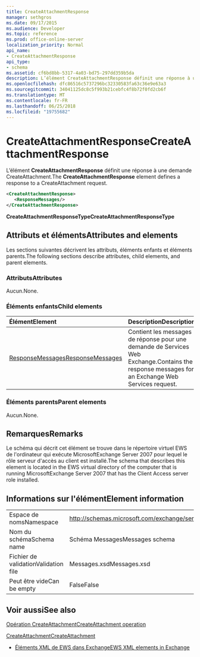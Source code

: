 ```yaml
---
title: CreateAttachmentResponse
manager: sethgros
ms.date: 09/17/2015
ms.audience: Developer
ms.topic: reference
ms.prod: office-online-server
localization_priority: Normal
api_name:
- CreateAttachmentResponse
api_type:
- schema
ms.assetid: cf6bd8bb-5317-4a03-bd75-297dd359b5da
description: L’élément CreateAttachmentResponse définit une réponse à une demande CreateAttachment.
ms.openlocfilehash: dfc86516c5737296bc32330583fa63c36e9e63a3
ms.sourcegitcommit: 34041125dc8c5f993b21cebfc4f8b72f0fd2cb6f
ms.translationtype: MT
ms.contentlocale: fr-FR
ms.lasthandoff: 06/25/2018
ms.locfileid: "19755682"
---
```

# <a name="createattachmentresponse"></a><span data-ttu-id="c7e94-103">CreateAttachmentResponse</span><span class="sxs-lookup"><span data-stu-id="c7e94-103">CreateAttachmentResponse</span></span>

<span data-ttu-id="c7e94-104">L’élément **CreateAttachmentResponse** définit une réponse à une demande CreateAttachment.</span><span class="sxs-lookup"><span data-stu-id="c7e94-104">The **CreateAttachmentResponse** element defines a response to a CreateAttachment request.</span></span> 
  
```xml
<CreateAttachmentResponse>
   <ResponseMessages/>
</CreateAttachmentResponse>
```

 <span data-ttu-id="c7e94-105">**CreateAttachmentResponseType**</span><span class="sxs-lookup"><span data-stu-id="c7e94-105">**CreateAttachmentResponseType**</span></span>
## <a name="attributes-and-elements"></a><span data-ttu-id="c7e94-106">Attributs et éléments</span><span class="sxs-lookup"><span data-stu-id="c7e94-106">Attributes and elements</span></span>

<span data-ttu-id="c7e94-107">Les sections suivantes décrivent les attributs, éléments enfants et éléments parents.</span><span class="sxs-lookup"><span data-stu-id="c7e94-107">The following sections describe attributes, child elements, and parent elements.</span></span>
  
### <a name="attributes"></a><span data-ttu-id="c7e94-108">Attributs</span><span class="sxs-lookup"><span data-stu-id="c7e94-108">Attributes</span></span>

<span data-ttu-id="c7e94-109">Aucun.</span><span class="sxs-lookup"><span data-stu-id="c7e94-109">None.</span></span>
  
### <a name="child-elements"></a><span data-ttu-id="c7e94-110">Éléments enfants</span><span class="sxs-lookup"><span data-stu-id="c7e94-110">Child elements</span></span>

|<span data-ttu-id="c7e94-111">**Élément**</span><span class="sxs-lookup"><span data-stu-id="c7e94-111">**Element**</span></span>|<span data-ttu-id="c7e94-112">**Description**</span><span class="sxs-lookup"><span data-stu-id="c7e94-112">**Description**</span></span>|
|:-----|:-----|
|[<span data-ttu-id="c7e94-113">ResponseMessages</span><span class="sxs-lookup"><span data-stu-id="c7e94-113">ResponseMessages</span></span>](responsemessages.md) <br/> |<span data-ttu-id="c7e94-114">Contient les messages de réponse pour une demande de Services Web Exchange.</span><span class="sxs-lookup"><span data-stu-id="c7e94-114">Contains the response messages for an Exchange Web Services request.</span></span>  <br/> |
   
### <a name="parent-elements"></a><span data-ttu-id="c7e94-115">Éléments parents</span><span class="sxs-lookup"><span data-stu-id="c7e94-115">Parent elements</span></span>

<span data-ttu-id="c7e94-116">Aucun.</span><span class="sxs-lookup"><span data-stu-id="c7e94-116">None.</span></span>
  
## <a name="remarks"></a><span data-ttu-id="c7e94-117">Remarques</span><span class="sxs-lookup"><span data-stu-id="c7e94-117">Remarks</span></span>

<span data-ttu-id="c7e94-118">Le schéma qui décrit cet élément se trouve dans le répertoire virtuel EWS de l'ordinateur qui exécute MicrosoftExchange Server 2007 pour lequel le rôle serveur d'accès au client est installé.</span><span class="sxs-lookup"><span data-stu-id="c7e94-118">The schema that describes this element is located in the EWS virtual directory of the computer that is running MicrosoftExchange Server 2007 that has the Client Access server role installed.</span></span>
  
## <a name="element-information"></a><span data-ttu-id="c7e94-119">Informations sur l'élément</span><span class="sxs-lookup"><span data-stu-id="c7e94-119">Element information</span></span>

|||
|:-----|:-----|
|<span data-ttu-id="c7e94-120">Espace de noms</span><span class="sxs-lookup"><span data-stu-id="c7e94-120">Namespace</span></span>  <br/> |http://schemas.microsoft.com/exchange/services/2006/messages  <br/> |
|<span data-ttu-id="c7e94-121">Nom du schéma</span><span class="sxs-lookup"><span data-stu-id="c7e94-121">Schema name</span></span>  <br/> |<span data-ttu-id="c7e94-122">Schéma Messages</span><span class="sxs-lookup"><span data-stu-id="c7e94-122">Messages schema</span></span>  <br/> |
|<span data-ttu-id="c7e94-123">Fichier de validation</span><span class="sxs-lookup"><span data-stu-id="c7e94-123">Validation file</span></span>  <br/> |<span data-ttu-id="c7e94-124">Messages.xsd</span><span class="sxs-lookup"><span data-stu-id="c7e94-124">Messages.xsd</span></span>  <br/> |
|<span data-ttu-id="c7e94-125">Peut être vide</span><span class="sxs-lookup"><span data-stu-id="c7e94-125">Can be empty</span></span>  <br/> |<span data-ttu-id="c7e94-126">False</span><span class="sxs-lookup"><span data-stu-id="c7e94-126">False</span></span>  <br/> |
   
## <a name="see-also"></a><span data-ttu-id="c7e94-127">Voir aussi</span><span class="sxs-lookup"><span data-stu-id="c7e94-127">See also</span></span>



[<span data-ttu-id="c7e94-128">Opération CreateAttachment</span><span class="sxs-lookup"><span data-stu-id="c7e94-128">CreateAttachment operation</span></span>](createattachment-operation.md)
  
[<span data-ttu-id="c7e94-129">CreateAttachment</span><span class="sxs-lookup"><span data-stu-id="c7e94-129">CreateAttachment</span></span>](createattachment.md)


- [<span data-ttu-id="c7e94-130">Éléments XML de EWS dans Exchange</span><span class="sxs-lookup"><span data-stu-id="c7e94-130">EWS XML elements in Exchange</span></span>](ews-xml-elements-in-exchange.md)

